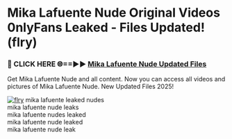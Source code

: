 # Mika Lafuente Nude Original Videos 0nlyFans Leaked - Files Updated! (flry)

<h3>🔴 CLICK HERE 🌐==►► <a href="https://tinyurl.com/yrmya6cz" rel="nofollow">Mika Lafuente Nude Updated Files</a></h3>

Get Mika Lafuente Nude and all content. Now you can access all videos and pictures of Mika Lafuente Nude. New Updated Files 2025!

[![flry](https://i.imgur.com/FMdXYCs.gif)](https://tinyurl.com/yrmya6cz)
mika lafuente leaked nudes<br>
mika lafuente nude leaks<br>
mika lafuente nudes leaked<br>
mika lafuente nude leaked<br>
mika lafuente nude leak